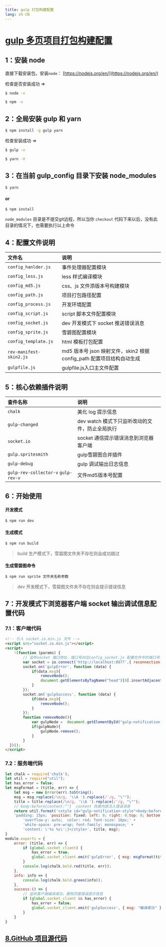 ```yaml
---
title: gulp 打包构建配置
lang: zh-CN
---
```


#  [gulp 多页项目打包构建配置](https://github.com/ruanjq/summary/tree/master/gulp_config)



## 1：安装 node
直接下载安装包，安装`node`：  [https://nodejs.org/en/](https://nodejs.org/en/)

检查是否安装成功 =>
```bash
$ node -v

$ npm -v
```

## 2：全局安装 gulp 和 yarn
```bash
$ npm install -g gulp yarn
```

检查安装成功 =>
```bash
$ gulp -v

$ yarn -V
```

## 3：在当前 gulp_config 目录下安装 node_modules
```bash
$ yarn
```
#### or

```bash
$ npm install
```

`node_modules` 目录是不提交git远程，所以当你 `checkout` 代码下来以后，没有此目录的情况下，也需要执行以上命令 


## 4：配置文件说明

|文件名|说明|
|:--|:--|
|`config_hanlder.js`|事件处理器配置模块|
|`config_less.js`|less 样式编译模块|
|`config_md5.js`|css、js 文件添版本号构建模块|
|`config_path.js`|项目打包路径配置|
|`config_process.js`|开发环境配置|
|`config_script.js`|script 脚本文件配置模块|
|`config_socket.js`|dev 开发模式下 socket 推送错误消息|
|`config_sprite.js`|雪碧图配置模块|
|`config_template.js`|html 模板打包配置|
|`rev-manifest-skin2.js`|md5 版本号 json 映射文件，skin2 根据config_path 配置项目结构自动生成|
|`gulpfile.js`|gulpfile.js入口主文件配置|

## 5：核心依赖插件说明

|查件名称|说明|
|:--|:--|
|`chalk`|美化 log 提示信息|
|`gulp-changed`|dev watch 模式下只监听改动的文件，防止全局执行|
|`socket.io`|socket 通信提示错误消息到浏览器客户端|
|`gulp.spritesmith`|gulp雪碧图合并插件|
|`gulp-debug`|gulp 调试输出日志信息|
|`gulp-rev-collector-v` `gulp-rev-v`|文件md5版本号配置|


## 6：开始使用
#### 开发模式
```bash
$ npm run dev
```

#### 生成模式
```bash
$ npm run build
```
> build 生产模式下，雪碧图文件夹不存在则会成功跳过

#### 生成雪碧图命令
```bash
$ npm run sprite 文件夹名称参数
```
> dev 开发模式下，雪碧图文件夹不存在则会提示错误信息


## 7：开发模式下浏览器客户端 socket 输出调试信息配置代码
### 7.1：客户端代码
```html
<!-- 引入 socket.io.min.js 文件 -->
<script src="socket.io.min.js"></script>
<script>
    !(function (params) {
		// 监听socket 端口地址，端口号对应config_socket.js 配置文件中的端口号
        var socket = io.connect('http://localhost:8877',{ reconnection: false });
        socket.on('gulpError', function (data) {
            if(data.msg){
                removeNode();
                document.getElementsByTagName("head")[0].insertAdjacentHTML('beforeend',data.msg)
            }
        });
        socket.on('gulpSuccess', function (data) {
            if(data.msg){
                removeNode();
            }
        });
        function removeNode(){
            var gulpNode =  document.getElementById("gulp-notification-style")
            if(gulpNode){
                gulpNode.remove();
            }
        }
  })();
</script>
```
### 7.2：服务端代码
```javascript
let chalk = require('chalk');
let util = require("util");
let has_error = false;
let msgFormat = (title, err) => {
    let msg = new Error(err).toString();
    msg = msg.replace(/\n/g, '\\A ').replace(/'/g, "\"");
    title = title.replace(/\n/g, '\\A ').replace(/'/g, "\"");
	// body:before{content:""}  content 伪类内容注入错误消息
    return util.format('<style id="gulp-notification-style">body:before { background: rgba(0, 0, 0, 0.8);'+
	'padding: 15px; 'position: fixed; left: 0; right: 0;top: 0; bottom: 0; z-index: 99999;' +
        'overflow-y: auto;  color: red; font-size: 16px;' +
        'white-space: pre-wrap; font-family: monospace;' +
        'content: \'%s %s\';}</style>', title, msg);
}
module.exports = {
    error: (title, err) => {
        if (global.socket_client) {
            has_error = true;
            global.socket_client.emit('gulpError', { msg: msgFormat(title, err, "error") });
        }
        console.log(chalk.bold.red(title, err));
    },
    info: info => {
        console.log(chalk.bold.green(info));
    },
    success:() => {
        // 监听客户端编译成功，删除页面错误提示信息
        if (global.socket_client && has_error) {
            has_error = false;
            global.socket_client.emit('gulpSuccess', { msg: "编译成功" });
        }
    }
}
```

## [8.GitHub 项目源代码](https://github.com/ruanjq/summary/tree/master/gulp_config)



